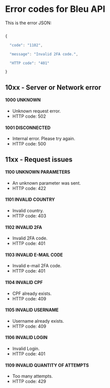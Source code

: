 # Error codes for Bleu API

This is the error JSON:

```javascript

{

  "code": "1102",

  "message": "Invalid 2FA code.",

  "HTTP code": "401"

}

```

## 10xx - Server or Network error

#### 1000 UNKNOWN

 * Unknown request error.
 * HTTP code: 502

#### 1001 DISCONNECTED

 * Internal error. Please try again.
 * HTTP code: 500

## 11xx - Request issues

#### 1100 UNKNOWN PARAMETERS

 * An unknown parameter was sent.
 * HTTP code: 422

#### 1101 INVALID COUNTRY

 * Invalid country.
 * HTTP code: 403

#### 1102 INVALID 2FA

 * Invalid 2FA code.
 * HTTP code: 401

#### 1103 INVALID E-MAIL CODE

 * Invalid e-mail 2FA code.
 * HTTP code: 401

#### 1104 INVALID CPF

 * CPF already exists.
 * HTTP code: 409

#### 1105 INVALID USERNAME

 * Username already exists.
 * HTTP code: 409

#### 1106 INVALID LOGIN

 * Invalid Login.
 * HTTP code: 401

#### 1109 INVALID QUANTITY OF ATTEMPTS

 * Too many attempts.
 * HTTP code: 429

